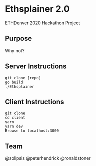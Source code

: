 # Ethsplainer 2.0
ETHDenver 2020 Hackathon Project 

## Purpose
Why not? 

## Server Instructions

    git clone [repo]
    go build
    ./Ethsplainer

## Client Instructions

    git clone
    cd client
    yarn
    yarn dev
    Browse to localhost:3000

## Team 
@solipsis
@peterhendrick
@ronaldstoner
